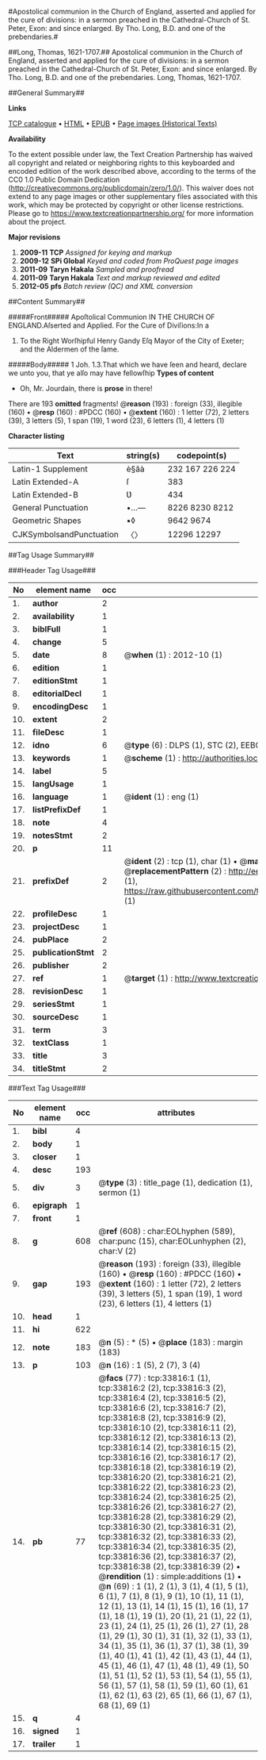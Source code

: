 #Apostolical communion in the Church of England, asserted and applied for the cure of divisions: in a sermon preached in the Cathedral-Church of St. Peter, Exon: and since enlarged. By Tho. Long, B.D. and one of the prebendaries.#

##Long, Thomas, 1621-1707.##
Apostolical communion in the Church of England, asserted and applied for the cure of divisions: in a sermon preached in the Cathedral-Church of St. Peter, Exon: and since enlarged. By Tho. Long, B.D. and one of the prebendaries.
Long, Thomas, 1621-1707.

##General Summary##

**Links**

[TCP catalogue](http://www.ota.ox.ac.uk/tcp/)  • 
[HTML](http://tei.it.ox.ac.uk/tcp/Texts-HTML/free/A49/A49108.html)  • 
[EPUB](http://tei.it.ox.ac.uk/tcp/Texts-EPUB/free/A49/A49108.epub) • 
[Page images (Historical Texts)](https://historicaltexts.jisc.ac.uk/eebo-99829377e)

**Availability**

To the extent possible under law, the Text Creation Partnership has waived all copyright and related or neighboring rights to this keyboarded and encoded edition of the work described above, according to the terms of the CC0 1.0 Public Domain Dedication (http://creativecommons.org/publicdomain/zero/1.0/). This waiver does not extend to any page images or other supplementary files associated with this work, which may be protected by copyright or other license restrictions. Please go to https://www.textcreationpartnership.org/ for more information about the project.

**Major revisions**

1. __2009-11__ __TCP__ *Assigned for keying and markup*
1. __2009-12__ __SPi Global__ *Keyed and coded from ProQuest page images*
1. __2011-09__ __Taryn Hakala__ *Sampled and proofread*
1. __2011-09__ __Taryn Hakala__ *Text and markup reviewed and edited*
1. __2012-05__ __pfs__ *Batch review (QC) and XML conversion*

##Content Summary##

#####Front#####
Apoſtolical Communion IN THE CHURCH OF ENGLAND.Aſserted and Applied. For the Cure of Diviſions:In a 
1. To the Right Worſhipful Henry Gandy Eſq Mayor of the City of Exeter; and the Aldermen of the ſame.

#####Body#####
1 Joh. 1.3.That which we have ſeen and heard, declare we unto you, that ye alſo may have fellowſhip 
**Types of content**

  * Oh, Mr. Jourdain, there is **prose** in there!

There are 193 **omitted** fragments! 
 @__reason__ (193) : foreign (33), illegible (160)  •  @__resp__ (160) : #PDCC (160)  •  @__extent__ (160) : 1 letter (72), 2 letters (39), 3 letters (5), 1 span (19), 1 word (23), 6 letters (1), 4 letters (1)

**Character listing**


|Text|string(s)|codepoint(s)|
|---|---|---|
|Latin-1 Supplement|è§âà|232 167 226 224|
|Latin Extended-A|ſ|383|
|Latin Extended-B|Ʋ|434|
|General Punctuation|•…—|8226 8230 8212|
|Geometric Shapes|▪◊|9642 9674|
|CJKSymbolsandPunctuation|〈〉|12296 12297|

##Tag Usage Summary##

###Header Tag Usage###

|No|element name|occ|attributes|
|---|---|---|---|
|1.|__author__|2||
|2.|__availability__|1||
|3.|__biblFull__|1||
|4.|__change__|5||
|5.|__date__|8| @__when__ (1) : 2012-10 (1)|
|6.|__edition__|1||
|7.|__editionStmt__|1||
|8.|__editorialDecl__|1||
|9.|__encodingDesc__|1||
|10.|__extent__|2||
|11.|__fileDesc__|1||
|12.|__idno__|6| @__type__ (6) : DLPS (1), STC (2), EEBO-CITATION (1), PROQUEST (1), VID (1)|
|13.|__keywords__|1| @__scheme__ (1) : http://authorities.loc.gov/ (1)|
|14.|__label__|5||
|15.|__langUsage__|1||
|16.|__language__|1| @__ident__ (1) : eng (1)|
|17.|__listPrefixDef__|1||
|18.|__note__|4||
|19.|__notesStmt__|2||
|20.|__p__|11||
|21.|__prefixDef__|2| @__ident__ (2) : tcp (1), char (1)  •  @__matchPattern__ (2) : ([0-9\-]+):([0-9IVX]+) (1), (.+) (1)  •  @__replacementPattern__ (2) : http://eebo.chadwyck.com/downloadtiff?vid=$1&page=$2 (1), https://raw.githubusercontent.com/textcreationpartnership/Texts/master/tcpchars.xml#$1 (1)|
|22.|__profileDesc__|1||
|23.|__projectDesc__|1||
|24.|__pubPlace__|2||
|25.|__publicationStmt__|2||
|26.|__publisher__|2||
|27.|__ref__|1| @__target__ (1) : http://www.textcreationpartnership.org/docs/. (1)|
|28.|__revisionDesc__|1||
|29.|__seriesStmt__|1||
|30.|__sourceDesc__|1||
|31.|__term__|3||
|32.|__textClass__|1||
|33.|__title__|3||
|34.|__titleStmt__|2||


###Text Tag Usage###

|No|element name|occ|attributes|
|---|---|---|---|
|1.|__bibl__|4||
|2.|__body__|1||
|3.|__closer__|1||
|4.|__desc__|193||
|5.|__div__|3| @__type__ (3) : title_page (1), dedication (1), sermon (1)|
|6.|__epigraph__|1||
|7.|__front__|1||
|8.|__g__|608| @__ref__ (608) : char:EOLhyphen (589), char:punc (15), char:EOLunhyphen (2), char:V (2)|
|9.|__gap__|193| @__reason__ (193) : foreign (33), illegible (160)  •  @__resp__ (160) : #PDCC (160)  •  @__extent__ (160) : 1 letter (72), 2 letters (39), 3 letters (5), 1 span (19), 1 word (23), 6 letters (1), 4 letters (1)|
|10.|__head__|1||
|11.|__hi__|622||
|12.|__note__|183| @__n__ (5) : * (5)  •  @__place__ (183) : margin (183)|
|13.|__p__|103| @__n__ (16) : 1 (5), 2 (7), 3 (4)|
|14.|__pb__|77| @__facs__ (77) : tcp:33816:1 (1), tcp:33816:2 (2), tcp:33816:3 (2), tcp:33816:4 (2), tcp:33816:5 (2), tcp:33816:6 (2), tcp:33816:7 (2), tcp:33816:8 (2), tcp:33816:9 (2), tcp:33816:10 (2), tcp:33816:11 (2), tcp:33816:12 (2), tcp:33816:13 (2), tcp:33816:14 (2), tcp:33816:15 (2), tcp:33816:16 (2), tcp:33816:17 (2), tcp:33816:18 (2), tcp:33816:19 (2), tcp:33816:20 (2), tcp:33816:21 (2), tcp:33816:22 (2), tcp:33816:23 (2), tcp:33816:24 (2), tcp:33816:25 (2), tcp:33816:26 (2), tcp:33816:27 (2), tcp:33816:28 (2), tcp:33816:29 (2), tcp:33816:30 (2), tcp:33816:31 (2), tcp:33816:32 (2), tcp:33816:33 (2), tcp:33816:34 (2), tcp:33816:35 (2), tcp:33816:36 (2), tcp:33816:37 (2), tcp:33816:38 (2), tcp:33816:39 (2)  •  @__rendition__ (1) : simple:additions (1)  •  @__n__ (69) : 1 (1), 2 (1), 3 (1), 4 (1), 5 (1), 6 (1), 7 (1), 8 (1), 9 (1), 10 (1), 11 (1), 12 (1), 13 (1), 14 (1), 15 (1), 16 (1), 17 (1), 18 (1), 19 (1), 20 (1), 21 (1), 22 (1), 23 (1), 24 (1), 25 (1), 26 (1), 27 (1), 28 (1), 29 (1), 30 (1), 31 (1), 32 (1), 33 (1), 34 (1), 35 (1), 36 (1), 37 (1), 38 (1), 39 (1), 40 (1), 41 (1), 42 (1), 43 (1), 44 (1), 45 (1), 46 (1), 47 (1), 48 (1), 49 (1), 50 (1), 51 (1), 52 (1), 53 (1), 54 (1), 55 (1), 56 (1), 57 (1), 58 (1), 59 (1), 60 (1), 61 (1), 62 (1), 63 (2), 65 (1), 66 (1), 67 (1), 68 (1), 69 (1)|
|15.|__q__|4||
|16.|__signed__|1||
|17.|__trailer__|1||
